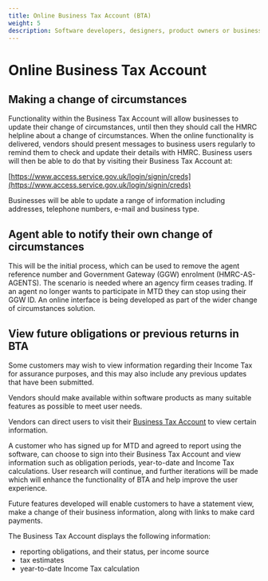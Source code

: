 ```yaml
---
title: Online Business Tax Account (BTA)
weight: 5
description: Software developers, designers, product owners or business analysts. Integrate your software with the Income Tax API for Making Tax Digital.
---
```


<!--- Section owner: MTD Programme --->

# Online Business Tax Account

## Making a change of circumstances

Functionality within the Business Tax Account will allow businesses to update their change of circumstances, until then they should call the HMRC helpline about a change of circumstances.
When the online functionality is delivered, vendors should present messages to business users regularly to remind them to check and update their details with HMRC.
Business users will then be able to do that by visiting their Business Tax Account at:

[https://www.access.service.gov.uk/login/signin/creds](https://www.access.service.gov.uk/login/signin/creds)

Businesses will be able to update a range of information including addresses, telephone numbers, e-mail and business type.

## Agent able to notify their own change of circumstances

This will be the initial process, which can be used to remove the agent reference number and Government Gateway (GGW) enrolment (HMRC-AS-AGENTS).
The scenario is needed where an agency firm ceases trading. If an agent no longer wants to participate in MTD they can stop using their GGW ID. An online interface is being developed as part of the wider change of circumstances solution.

## View future obligations or previous returns in BTA

Some customers may wish to view information regarding their Income Tax for assurance purposes, and this may also include any previous updates that have been submitted.

Vendors should make available within software products as many suitable features as possible to meet user needs.

Vendors can direct users to visit their [Business Tax Account](https://www.access.service.gov.uk/login/signin/creds) to view certain information.

A customer who has signed up for MTD and agreed to report using the software, can choose to sign into their Business Tax Account and view information such as obligation periods, year-to-date and Income Tax calculations.
User research will continue, and further iterations will be made which will enhance the functionality of BTA and help improve the user experience.

Future features developed will enable customers to have a statement view, make a change of their business information, along with links to make card payments.

The Business Tax Account displays the following information:

* reporting obligations, and their status, per income source
* tax estimates
* year-to-date Income Tax calculation

